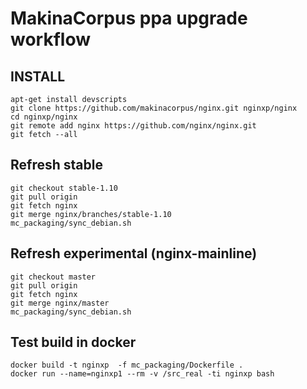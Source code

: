 # MakinaCorpus ppa upgrade workflow
## INSTALL
```
apt-get install devscripts
git clone https://github.com/makinacorpus/nginx.git nginxp/nginx
cd nginxp/nginx
git remote add nginx https://github.com/nginx/nginx.git
git fetch --all
```

## Refresh stable
```
git checkout stable-1.10
git pull origin
git fetch nginx
git merge nginx/branches/stable-1.10
mc_packaging/sync_debian.sh
```

## Refresh experimental (nginx-mainline)
```
git checkout master
git pull origin
git fetch nginx
git merge nginx/master
mc_packaging/sync_debian.sh
```

## Test build in docker
```
docker build -t nginxp  -f mc_packaging/Dockerfile .
docker run --name=nginxp1 --rm -v /src_real -ti nginxp bash
```
